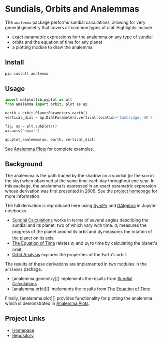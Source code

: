 
# Sundials, Orbits and Analemmas

The `analemma` package performs sundial calculations, allowing for very general geometry that covers all common types of dial. Highlights include

 * exact parametric expressions for the analemma on any type of sundial
 * orbits and the equation of time for any planet
 * a plotting module to draw the analemma

## Install

```bash
pip install analemma
```

## Usage

```python
import matplotlib.pyplot as plt
from analemma import orbit, plot as ap

earth = orbit.PlanetParameters.earth()
vertical_dial = ap.DialParameters.vertical(location='Cambridge, UK')

fig, ax = plt.subplots()
ax.axis("equal")

ap.plot_analemma(ax, earth, vertical_dial)
```

See [Analemma Plots](sundial_plots.md) for complete examples.

## Background

The analemma is the path traced by the shadow on a sundial (or the sun in the sky) when observed at the same time each day throughout one year. In this package, the analemma is expressed in an exact parametric expression whose derivation was first presented in 2006. See the [project homepage](https://russellgoyder.github.io/sundial-latex/) for more information.

The full derivation is reproduced here using [SymPy](https://www.sympy.org/en/index.html) and [GAlgebra](https://github.com/pygae/galgebra) in Jupyter notebooks.

 * [Sundial Calculations](sundial.md) works in terms of several angles describing the sundial and its planet, two of which vary with time. $\sigma_t$ measures the progress of the planet around its orbit and $\psi_t$ measures the rotation of the planet on its axis.
 * [The Equation of Time](equation_of_time.md) relates $\sigma_t$ and $\psi_t$ to time by calculating the planet's orbit.
 * [Orbit Analysis](orbit_analysis.md) explores the properties of the Earth's orbit.
 

The results of these derivations are implemented in two modules in the `analemma` package.  

 * [analemma.geometry][] implements the results from [Sundial Calculations](sundial.md)
 * [analemma.orbit][] implements the results from [The Equation of Time](equation_of_time.md)

Finally, [analemma.plot][] provides functionality for plotting the analemma which is demonstrated in [Analemma Plots](sundial_plots.md).

## Project Links

 * [Homepage](https://russellgoyder.github.io/sundial-latex/)
 * [Repository](https://github.com/russellgoyder/sundial)
